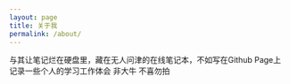 ```yaml
---
layout: page
title: 关于我
permalink: /about/
---
```


与其让笔记烂在硬盘里，藏在无人问津的在线笔记本，不如写在Github Page上
记录一些个人的学习工作体会 非大牛 不喜勿拍



